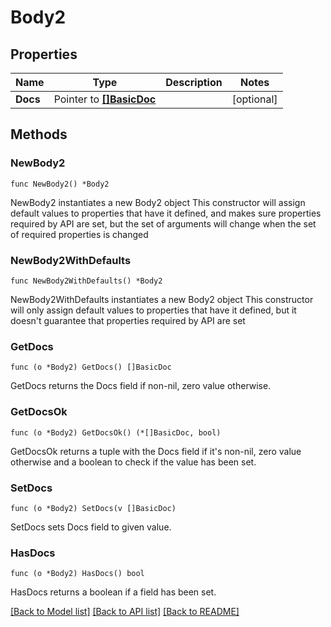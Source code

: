 # Body2

## Properties

Name | Type | Description | Notes
------------ | ------------- | ------------- | -------------
**Docs** | Pointer to [**[]BasicDoc**](BasicDoc.md) |  | [optional] 

## Methods

### NewBody2

`func NewBody2() *Body2`

NewBody2 instantiates a new Body2 object
This constructor will assign default values to properties that have it defined,
and makes sure properties required by API are set, but the set of arguments
will change when the set of required properties is changed

### NewBody2WithDefaults

`func NewBody2WithDefaults() *Body2`

NewBody2WithDefaults instantiates a new Body2 object
This constructor will only assign default values to properties that have it defined,
but it doesn't guarantee that properties required by API are set

### GetDocs

`func (o *Body2) GetDocs() []BasicDoc`

GetDocs returns the Docs field if non-nil, zero value otherwise.

### GetDocsOk

`func (o *Body2) GetDocsOk() (*[]BasicDoc, bool)`

GetDocsOk returns a tuple with the Docs field if it's non-nil, zero value otherwise
and a boolean to check if the value has been set.

### SetDocs

`func (o *Body2) SetDocs(v []BasicDoc)`

SetDocs sets Docs field to given value.

### HasDocs

`func (o *Body2) HasDocs() bool`

HasDocs returns a boolean if a field has been set.


[[Back to Model list]](../README.md#documentation-for-models) [[Back to API list]](../README.md#documentation-for-api-endpoints) [[Back to README]](../README.md)



